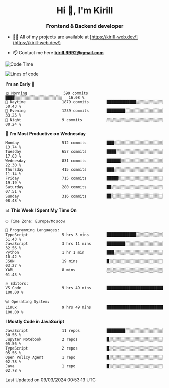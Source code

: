 <h1 align="center">Hi 👋, I'm Kirill</h1>
<h3 align="center">Frontend & Backend developer</h3>

- 👨‍💻 All of my projects are available at [https://kirill-web.dev/](https://kirill-web.dev/)

- 📫 Contact me here **kirill.9992@gmail.com**











<!--START_SECTION:waka-->
![Code Time](http://img.shields.io/badge/Code%20Time-1%2C693%20hrs%2045%20mins-blue)

![Lines of code](https://img.shields.io/badge/From%20Hello%20World%20I%27ve%20Written-4.3%20million%20lines%20of%20code-blue)

**I'm an Early 🐤** 

```text
🌞 Morning                599 commits         ████░░░░░░░░░░░░░░░░░░░░░   16.08 % 
🌆 Daytime                1879 commits        █████████████░░░░░░░░░░░░   50.43 % 
🌃 Evening                1239 commits        ████████░░░░░░░░░░░░░░░░░   33.25 % 
🌙 Night                  9 commits           ░░░░░░░░░░░░░░░░░░░░░░░░░   00.24 % 
```
📅 **I'm Most Productive on Wednesday** 

```text
Monday                   512 commits         ███░░░░░░░░░░░░░░░░░░░░░░   13.74 % 
Tuesday                  657 commits         ████░░░░░░░░░░░░░░░░░░░░░   17.63 % 
Wednesday                831 commits         ██████░░░░░░░░░░░░░░░░░░░   22.30 % 
Thursday                 415 commits         ███░░░░░░░░░░░░░░░░░░░░░░   11.14 % 
Friday                   715 commits         █████░░░░░░░░░░░░░░░░░░░░   19.19 % 
Saturday                 280 commits         ██░░░░░░░░░░░░░░░░░░░░░░░   07.51 % 
Sunday                   316 commits         ██░░░░░░░░░░░░░░░░░░░░░░░   08.48 % 
```


📊 **This Week I Spent My Time On** 

```text
🕑︎ Time Zone: Europe/Moscow

💬 Programming Languages: 
TypeScript               5 hrs 3 mins        █████████████░░░░░░░░░░░░   51.43 % 
JavaScript               3 hrs 11 mins       ████████░░░░░░░░░░░░░░░░░   32.56 % 
Python                   1 hr 1 min          ███░░░░░░░░░░░░░░░░░░░░░░   10.42 % 
JSON                     19 mins             █░░░░░░░░░░░░░░░░░░░░░░░░   03.27 % 
YAML                     8 mins              ░░░░░░░░░░░░░░░░░░░░░░░░░   01.43 % 

🔥 Editors: 
VS Code                  9 hrs 49 mins       █████████████████████████   100.00 % 

💻 Operating System: 
Linux                    9 hrs 49 mins       █████████████████████████   100.00 % 
```

**I Mostly Code in JavaScript** 

```text
JavaScript               11 repos            ████████░░░░░░░░░░░░░░░░░   30.56 % 
Jupyter Notebook         2 repos             █░░░░░░░░░░░░░░░░░░░░░░░░   05.56 % 
TypeScript               2 repos             █░░░░░░░░░░░░░░░░░░░░░░░░   05.56 % 
Open Policy Agent        1 repo              █░░░░░░░░░░░░░░░░░░░░░░░░   02.78 % 
Java                     1 repo              █░░░░░░░░░░░░░░░░░░░░░░░░   02.78 % 
```




 Last Updated on 09/03/2024 00:53:13 UTC
<!--END_SECTION:waka-->
